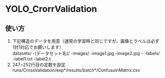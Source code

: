 # YOLO_CrorrValidation

## 使い方
1. 下記構造のデータを用意（通常の学習時と同じですが，画像とラベルは必ず1対1対応でお願いします）
   <br/>datasets/
    -(データセット名)/
       -images/
         -image1.jpg
         -image2.jpg
         -
       -labels/
         -label1.txt
         -label2.t
3. 247~252行目の定数を設定
runs/CrossValidation/exp*/results/batch*/ConfusuinMatrix.csv
